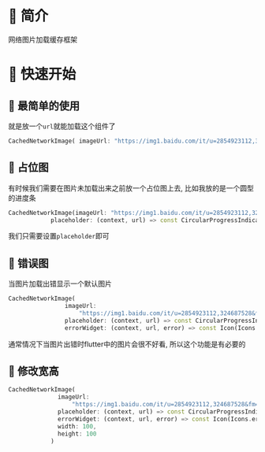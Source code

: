 # 🍎 简介

网络图片加载缓存框架

# 🍎 快速开始

## 🌲 最简单的使用

就是放一个`url`就能加载这个组件了

```dart
CachedNetworkImage( imageUrl: "https://img1.baidu.com/it/u=2854923112,324687528&fm=253&fmt=auto&app=138&f=JPEG?w=749&h=500")
```

## 🌲 占位图

有时候我们需要在图片未加载出来之前放一个占位图上去, 比如我放的是一个圆型的进度条

```dart
CachedNetworkImage(imageUrl: "https://img1.baidu.com/it/u=2854923112,324687528&fm=253&fmt=auto&app=138&f=JPEG?w=749&h=500",
            placeholder: (context, url) => const CircularProgressIndicator()
```

我们只需要设置`placeholder`即可

## 🌲 错误图

当图片加载出错显示一个默认图片

```dart
CachedNetworkImage(
                imageUrl:
                    "https://img1.baidu.com/it/u=2854923112,324687528&fm=253&fmt=auto&app=138&f=JPEG?w=749&h=500",
                placeholder: (context, url) => const CircularProgressIndicator(),
                errorWidget: (context, url, error) => const Icon(Icons.error)
```

通常情况下当图片出错时flutter中的图片会很不好看, 所以这个功能是有必要的

## 🌲 修改宽高

```dart
CachedNetworkImage(
              imageUrl:
                  "https://img1.baidu.com/it/u=2854923112,324687528&fm=253&fmt=auto&app=138&f=JPEG?w=749&h=500",
              placeholder: (context, url) => const CircularProgressIndicator(),
              errorWidget: (context, url, error) => const Icon(Icons.error),
              width: 100,
              height: 100
            )
```